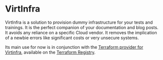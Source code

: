 # VirtInfra

VirtInfra is a solution to provision dummy infrastructure for your tests and trainings. It is the perfect 
companion of your documentation and blog posts. It avoids any reliance on a specific Cloud vendor. It removes the implication of a newbie errors like significant costs or very unsecure systems.

Its main use for now is in conjunction with the [Terraform provider for Virtinfra](https://github.com/ploumpouloum/terraform-provider-virtinfra), available on the [Terraform Registry](https://registry.terraform.io/providers/ploumpouloum/virtinfra).